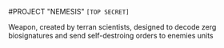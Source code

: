 #PROJECT "NEMESIS"
`[TOP SECRET]`

Weapon, created by terran scientists, designed to decode zerg biosignatures and send self-destroing orders to enemies units
